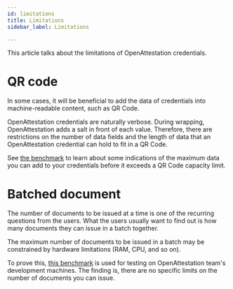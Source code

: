 ```yaml
---
id: limitations
title: Limitations
sidebar_label: Limitations

---
```


This article talks about the limitations of OpenAttestation credentials.

# QR code

In some cases, it will be beneficial to add the data of credentials into machine-readable content, such as QR Code.

OpenAttestation credentials are naturally verbose. During wrapping, OpenAttestation adds a salt in front of each value. Therefore, there are restrictions on the number of data fields and the length of data that an OpenAttestation credential can hold to fit in a QR Code.

See [the benchmark](https://github.com/Open-Attestation/open-attestation/tree/master/benchmarks/qr-code) to learn about some indications of the maximum data you can add to your credentials before it exceeds a QR Code capacity limit.

# Batched document

The number of documents to be issued at a time is one of the recurring questions from the users. What the users usually want to find out is how many documents they can issue in a batch together.

The maximum number of documents to be issued in a batch may be constrained by hardware limitations (RAM, CPU, and so on).

To prove this, [this benchmark](https://github.com/Open-Attestation/open-attestation-cli/tree/master/performance-tests) is used for testing on OpenAttestation team's development machines. The finding is, there are no specific limits on the number of documents you can issue.
